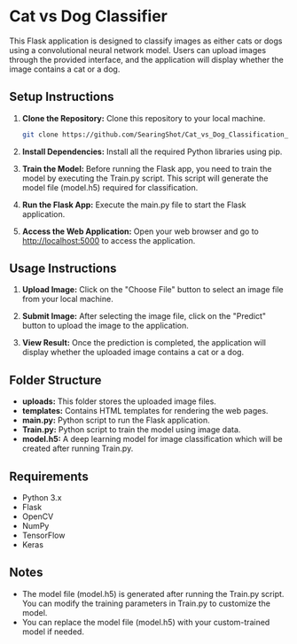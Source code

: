# Cat vs Dog Classifier

This Flask application is designed to classify images as either cats or dogs using a convolutional neural network model. Users can upload images through the provided interface, and the application will display whether the image contains a cat or a dog.

## Setup Instructions

1. **Clone the Repository:** Clone this repository to your local machine.

    ```bash
    git clone https://github.com/SearingShot/Cat_vs_Dog_Classification_using_flask.git
    ```

2. **Install Dependencies:** Install all the required Python libraries using pip.

3. **Train the Model:** Before running the Flask app, you need to train the model by executing the Train.py script. This script will generate the model file (model.h5) required for classification.

4. **Run the Flask App:** Execute the main.py file to start the Flask application.

5. **Access the Web Application:** Open your web browser and go to [http://localhost:5000](http://localhost:5000) to access the application.

## Usage Instructions

1. **Upload Image:** Click on the "Choose File" button to select an image file from your local machine.

2. **Submit Image:** After selecting the image file, click on the "Predict" button to upload the image to the application.

3. **View Result:** Once the prediction is completed, the application will display whether the uploaded image contains a cat or a dog.

## Folder Structure

- **uploads:** This folder stores the uploaded image files.
- **templates:** Contains HTML templates for rendering the web pages.
- **main.py:** Python script to run the Flask application.
- **Train.py:** Python script to train the model using image data.
- **model.h5:** A deep learning model for image classification which will be created after running Train.py.

## Requirements

- Python 3.x
- Flask
- OpenCV
- NumPy
- TensorFlow
- Keras

## Notes

- The model file (model.h5) is generated after running the Train.py script. You can modify the training parameters in Train.py to customize the model.
- You can replace the model file (model.h5) with your custom-trained model if needed.
